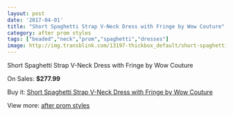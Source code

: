 ```yaml
---
layout: post
date: '2017-04-01'
title: "Short Spaghetti Strap V-Neck Dress with Fringe by Wow Couture"
category: after prom styles
tags: ["beaded","neck","prom","spaghetti","dresses"]
image: http://img.transblink.com/13197-thickbox_default/short-spaghetti-strap-v-neck-dress-with-fringe-by-wow-couture.jpg
---
```

Short Spaghetti Strap V-Neck Dress with Fringe by Wow Couture

On Sales: **$277.99**
<a href="https://www.transblink.com/en/after-prom-styles/4235-short-spaghetti-strap-v-neck-dress-with-fringe-by-wow-couture.html"><amp-img layout="responsive" width="600" height="600" src="//img.transblink.com/13197-thickbox_default/short-spaghetti-strap-v-neck-dress-with-fringe-by-wow-couture.jpg" alt="Short Spaghetti Strap V-Neck Dress with Fringe by Wow Couture 0" /></a>
<a href="https://www.transblink.com/en/after-prom-styles/4235-short-spaghetti-strap-v-neck-dress-with-fringe-by-wow-couture.html"><amp-img layout="responsive" width="600" height="600" src="//img.transblink.com/13200-thickbox_default/short-spaghetti-strap-v-neck-dress-with-fringe-by-wow-couture.jpg" alt="Short Spaghetti Strap V-Neck Dress with Fringe by Wow Couture 1" /></a>
<a href="https://www.transblink.com/en/after-prom-styles/4235-short-spaghetti-strap-v-neck-dress-with-fringe-by-wow-couture.html"><amp-img layout="responsive" width="600" height="600" src="//img.transblink.com/13199-thickbox_default/short-spaghetti-strap-v-neck-dress-with-fringe-by-wow-couture.jpg" alt="Short Spaghetti Strap V-Neck Dress with Fringe by Wow Couture 2" /></a>
<a href="https://www.transblink.com/en/after-prom-styles/4235-short-spaghetti-strap-v-neck-dress-with-fringe-by-wow-couture.html"><amp-img layout="responsive" width="600" height="600" src="//img.transblink.com/13198-thickbox_default/short-spaghetti-strap-v-neck-dress-with-fringe-by-wow-couture.jpg" alt="Short Spaghetti Strap V-Neck Dress with Fringe by Wow Couture 3" /></a>

Buy it: [Short Spaghetti Strap V-Neck Dress with Fringe by Wow Couture](https://www.transblink.com/en/after-prom-styles/4235-short-spaghetti-strap-v-neck-dress-with-fringe-by-wow-couture.html "Short Spaghetti Strap V-Neck Dress with Fringe by Wow Couture")

View more: [after prom styles](https://www.transblink.com/en/55-after-prom-styles "after prom styles")